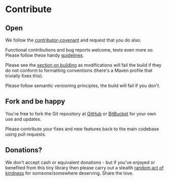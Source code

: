 # Contribute

## Open

We follow the [contributor-covenant][contributor-covenant] and request that you do also.

Functional contributions and bug reports welcome, tests even more so.  Please follow these handy [guidelines][contribution-guidelines].

Please see the [section on building][about-building] as modifications will fail the build if they do not conform to formatting conventions 
(there's a Maven profile that trivially fixes this).

Please follow semantic versioning principles, the build will fail if you don't.


## Fork and be happy

You're free to fork the Git repository at [GitHub][github-utilitarian] or [BitBucket][bitbucket-utilitarian] for your own use and updates.

Please contribute your fixes and new features back to the main codebase using pull requests.

## Donations?

We don't accept cash or equivalent donations - but if you've enjoyed or benefited from this tiny library
then please carry out a stealth [random act of kindness][random-act-of-kindness]
for someone/somewhere deserving.  Share the love.


[about-building]: /about.html#Building
[contributor-covenant]: http://contributor-covenant.org/
[contribution-guidelines]: https://github.com/necolas/issue-guidelines/blob/master/CONTRIBUTING.md
[random-act-of-kindness]: https://www.randomactsofkindness.org/kindness-ideas

[github-utilitarian]: https://github.com/${coordinate.username.project}
[bitbucket-utilitarian]: https://github.com/${coordinate.username.project}